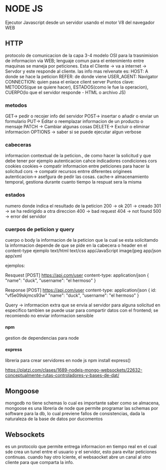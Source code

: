 # NODE JS #
Ejecutor Javascript desde un servidor usando el motor V8 del navegador WEB

## HTTP ##
protocolo de comunicacion de la capa 3-4 modelo OSI para la trasnimision de informacion via WEB; lenguaje comun para el entenimiento entre maquinas
se maneja por peticiones.
Esta el Cliente -> va a internet -> Servdor y este responde al cliente.
las info mas relvenate es:
HOST: A donde se hace la peticion
REFER: de donde viene
USER_AGENT: Navigator
CONNECTION: quien pasa el enlace client server
Puntos clave: METODOS(que se quiere hacer), ESTADOS(como le fue la operacion), CUERPO(lo que el servidor responde - HTML o archivo JS)

### metodos ###
GET-> pedir o recojer info del servidor
POST-> insertar o añadir o enviar un formulario
PUT-> Editar o reemplazar informacion de un producto o mensaje
PATCH -> Cambiar algunas cosas
DELETE-> Excluir o eliminar informacion
OPTIONS -> saber si se puede ejecutar algun verbose

### cabeceras ###
informacion contextual de la peticion., de como hacer la solicitud y que debe tener por ejemplo autenticacion cahce indicadores condiciones cors cookies
cookies-> compatir informacion entre peticiones para hacer la solicitud
cors -> compatir recursos entrre diferentes originees
autenticacion-> asefgura de pedir las cosas.
cache-> almacenamiento temporal, gestiona durante cuanto tiempo la respuat sera la misma

### estados ###
numero donde indica el resultado de la peticion
200 -> ok
201 -> creado
301 -> se ha redirigido a otra direccion
400 -> bad request
404 -> not found
500 -> error del servidor

### cuerpos de peticion y query ###
cuerpo o body la informacion de la peticion que la cual se esta solicitamdo
la informacion depende de que se pide en la cabecera o header en el content-type
ejemplo
text/html
text/css
app/JavaScript
image/jpeg
app/json
app/xml

ejemplos:

Resquest
[POST]
https://api.com/user
content-type: application/json
{
    "name": "duck",
    "username": "el hermoso"
}

Response
[POST]
https://api.com/user
content-type: application/json
{
    id: "vf5e09skjmcs93w"
    "name": "duck",
    "username": "el hermoso"
}

Query -> informacion extra que se envia al servidor para alguna solicitud en especifico
tambien se puede usar para compartir datos con el frontend; se recomiendo no enviar informacion sensible

#### npm ####
gestion de dependencias para node 

#### express ####
libreria para crear servidores en node js
npm install express()

https://platzi.com/clases/1689-nodejs-mongo-websockets/22632-conceptualmente-rutas-controladores-y-bases-de-dat/

## Mongoose ##
mongodb no tiene schemas lo cual es importante saber como se almacena, mongoose es una libreria de node que permite programar las schemas por software para la db, lo cual previene fallos de consistencias, dada la naturaleza de la base de datos por ducomentos

## Websockets ##
es un protocolo que permite entrega informacion en tiempo real en el cual sde crea un tunel entre el usuario y el servidor, esto para evitar peticiones continuas.
cuando hay otro lciente, el websaocket abre un canal al otro cliente para que comparta la info. 

